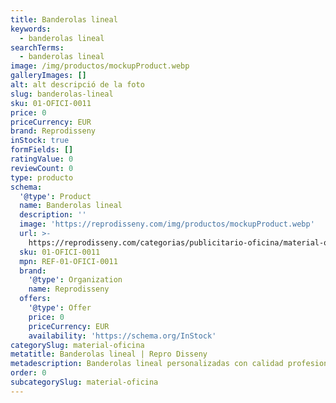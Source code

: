 ```yaml
---
title: Banderolas lineal
keywords:
  - banderolas lineal
searchTerms:
  - banderolas lineal
image: /img/productos/mockupProduct.webp
galleryImages: []
alt: alt descripció de la foto
slug: banderolas-lineal
sku: 01-OFICI-0011
price: 0
priceCurrency: EUR
brand: Reprodisseny
inStock: true
formFields: []
ratingValue: 0
reviewCount: 0
type: producto
schema:
  '@type': Product
  name: Banderolas lineal
  description: ''
  image: 'https://reprodisseny.com/img/productos/mockupProduct.webp'
  url: >-
    https://reprodisseny.com/categorias/publicitario-oficina/material-oficina/banderolas-lineal
  sku: 01-OFICI-0011
  mpn: REF-01-OFICI-0011
  brand:
    '@type': Organization
    name: Reprodisseny
  offers:
    '@type': Offer
    price: 0
    priceCurrency: EUR
    availability: 'https://schema.org/InStock'
categorySlug: material-oficina
metatitle: Banderolas lineal | Repro Disseny
metadescription: Banderolas lineal personalizadas con calidad profesional en Cataluña.
order: 0
subcategorySlug: material-oficina
---
```



